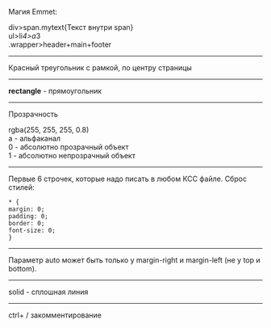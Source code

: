 Магия Emmet:

div>span.mytext{Текст внутри span}  
ul>li*4>a*3  
.wrapper>header+main+footer

---------------------

Красный треугольник с рамкой, по центру страницы

-------------------------
**rectangle** - прямоугольник

----------------------
Прозрачность

rgba(255, 255, 255, 0.8)  
a - альфаканал  
0 - абсолютно прозрачный объект  
1 - абсолютно непрозрачный объект

------------------
Первые 6 строчек, которые надо писать в любом КСС файле. Сброс стилей:

    * {
    margin: 0;
    padding: 0;
    border: 0;
    font-size: 0;
    }

------------------

Параметр auto может быть только у margin-right и margin-left (не у top и bottom).

------------------
solid - сплошная линия

--------------------

ctrl+ / закомментирование

